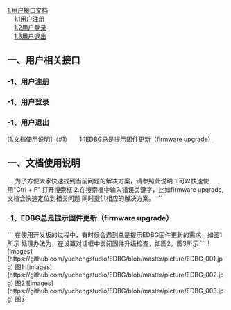 [1.用户接口文档](#1)  
 &nbsp; &nbsp; [ 1.1用户注册](#1.1)  
 &nbsp; &nbsp; [ 1.2用户登录](#1.2)  
 &nbsp; &nbsp; [ 1.3用户退出](#1.3)  
<h2 id='1'>一、用户相关接口</h2>
<h3 id='1.1'>-1、用户注册</h3>

<h3 id='1.2'>-1、用户登录</h3>

<h3 id='1.3'>-1、用户退出</h3>


[1.文档使用说明]（#1）
 &nbsp; &nbsp; [ 1.1EDBG总是提示固件更新（firmware upgrade）](#1.1)  




<h2 id='1'>一、文档使用说明</h2>
```
为了方便大家快速找到当前问题的解决方案，请参照此说明
1.可以快速使用"Ctrl + F" 打开搜索框
2.在搜索框中输入错误关键字，比如firmware upgrade,文档会快速定位到相关问题
  同时提供相应的解决方案。
```

<h3 id='1.1'>-1、EDBG总是提示固件更新（firmware upgrade）</h3>
```
在使用开发板的过程中，有时候会遇到总是提示EDBG固件更新的需求，如图1所示
处理办法为，在设置对话框中关闭固件升级检查，如图2，图3所示
```
![images](https://github.com/yuchengstudio/EDBG/blob/master/picture/EDBG_001.jpg)
                                    图1
![images](https://github.com/yuchengstudio/EDBG/blob/master/picture/EDBG_002.jpg)
                                    图2
![images](https://github.com/yuchengstudio/EDBG/blob/master/picture/EDBG_003.jpg)
                                    图3
